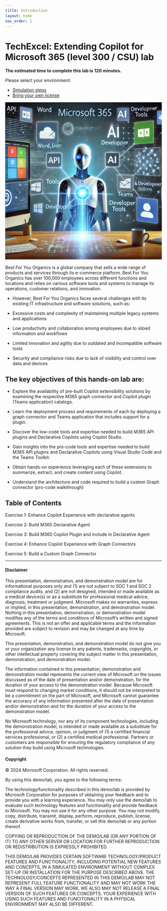 ```yaml
---
title: Introduction
layout: home
nav_order: 1
---
```


# TechExcel: Extending Copilot for Microsoft 365 (level 300 / CSU) lab

**The estimated time to complete this lab is 120 minutes.**

Please select your environment:

- [Simulation steps](/docs/Ex01/Ex01.md?scenario=isim)
- [Bring your own license](/docs/Ex01/Ex01.md?scenario=byol)

![extensibilityIMAGEbyChatGPT.jpg](media/extensibilityIMAGEbyChatGPT.jpg)

Best For You Organics is a global company that sells a wide range of products and services through its e-commerce platform. Best For You Organics has over 100,000 employees across different functions and locations and relies on various software tools and systems to manage its operations, customer relations, and innovation. 

- However, Best For You Organics faces several challenges with its existing IT infrastructure and software solutions, such as: 

- Excessive costs and complexity of maintaining multiple legacy systems and applications. 

- Low productivity and collaboration among employees due to siloed information and workflows 

- Limited innovation and agility due to outdated and incompatible software tools 

- Security and compliance risks due to lack of visibility and control over data and devices



## The key objectives of this hands-on lab are: 

- Explore the availability of pre-built Copilot extensibility solutions by examining the respective M365 graph connector and Copilot plugin (Teams application) catalogs.  

- Learn the deployment process and requirements of each by deploying a graph connector and Teams application that includes support for a plugin.  

- Discover the low-code tools and expertise needed to build M365 API plugins and Declarative Copilots using Copilot Studio.  

- Gain insights into the pro-code tools and expertise needed to build M365 API plugins and Declarative Copilots using Visual Studio Code and the Teams Toolkit.  

- Obtain hands-on experience leveraging each of these extensions to summarize, extract, and create content using Copilot.

- Understand the architecture and code required to build a custom Graph connector (pro-code walkthrough)
  

## Table of Contents 

Exercise 1: Enhance Copilot Experience with declarative agents

Exercise 2: Build M365 Declarative Agent

Exercise 3: Build M365 Copilot Plugin and include in Declarative Agent

Exercise 4: Enhance Copilot Experience with Graph Connectors

Exercise 5: Build a Custom Graph Connector

---

#### Disclaimer

This presentation, demonstration, and demonstration model are for informational purposes only and (1) are not subject to SOC 1 and SOC 2 compliance audits, and (2) are not designed, intended or made available as a medical device(s) or as a substitute for professional medical advice, diagnosis, treatment or judgment. Microsoft makes no warranties, express or implied, in this presentation, demonstration, and demonstration model. Nothing in this presentation, demonstration, or demonstration model modifies any of the terms and conditions of Microsoft’s written and signed agreements. This is not an offer and applicable terms and the information provided are subject to revision and may be changed at any time by Microsoft.

This presentation, demonstration, and demonstration model do not give you or your organization any license to any patents, trademarks, copyrights, or other intellectual property covering the subject matter in this presentation, demonstration, and demonstration model.

The information contained in this presentation, demonstration and demonstration model represents the current view of Microsoft on the issues discussed as of the date of presentation and/or demonstration, for the duration of your access to the demonstration model. Because Microsoft must respond to changing market conditions, it should not be interpreted to be a commitment on the part of Microsoft, and Microsoft cannot guarantee the accuracy of any information presented after the date of presentation and/or demonstration and for the duration of your access to the demonstration model.

No Microsoft technology, nor any of its component technologies, including the demonstration model, is intended or made available as a substitute for the professional advice, opinion, or judgment of (1) a certified financial services professional, or (2) a certified medical professional. Partners or customers are responsible for ensuring the regulatory compliance of any solution they build using Microsoft technologies.

#### Copyright

© 2024 Microsoft Corporation. All rights reserved. 

By using this demo/lab, you agree to the following terms:

The technology/functionality described in this demo/lab is provided by Microsoft Corporation for purposes of obtaining your feedback and to provide you with a learning experience. You may only use the demo/lab to evaluate such technology features and functionality and provide feedback to Microsoft. You may not use it for any other purpose. You may not modify, copy, distribute, transmit, display, perform, reproduce, publish, license, create derivative works from, transfer, or sell this demo/lab or any portion thereof.

COPYING OR REPRODUCTION OF THE DEMO/LAB (OR ANY PORTION OF IT) TO ANY OTHER SERVER OR LOCATION FOR FURTHER REPRODUCTION OR REDISTRIBUTION IS EXPRESSLY PROHIBITED.

THIS DEMO/LAB PROVIDES CERTAIN SOFTWARE TECHNOLOGY/PRODUCT FEATURES AND FUNCTIONALITY, INCLUDING POTENTIAL NEW FEATURES AND CONCEPTS, IN A SIMULATED ENVIRONMENT WITHOUT COMPLEX SET-UP OR INSTALLATION FOR THE PURPOSE DESCRIBED ABOVE. THE TECHNOLOGY/CONCEPTS REPRESENTED IN THIS DEMO/LAB MAY NOT REPRESENT FULL FEATURE FUNCTIONALITY AND MAY NOT WORK THE WAY A FINAL VERSION MAY WORK. WE ALSO MAY NOT RELEASE A FINAL VERSION OF SUCH FEATURES OR CONCEPTS. YOUR EXPERIENCE WITH USING SUCH FEATURES AND FUNCITONALITY IN A PHYSICAL ENVIRONMENT MAY ALSO BE DIFFERENT.
